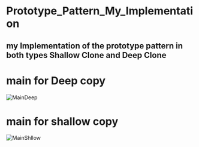 # Prototype_Pattern_My_Implementation
## my Implementation of the prototype pattern in both types Shallow Clone and Deep Clone
# main for Deep copy


![MainDeep](https://user-images.githubusercontent.com/108696087/210137814-51a408a3-a6ec-4a5a-b550-bfeb1956c771.png)


# main for shallow copy

![MainShllow](https://user-images.githubusercontent.com/108696087/210137816-d378834e-88fa-4d86-9088-febf9891830b.png)
